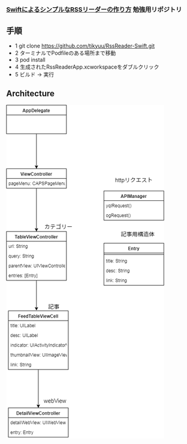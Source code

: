 
### [SwiftによるシンプルなRSSリーダーの作り方](http://webfood.info/swift-rss-reader/) 勉強用リポジトリ


## 手順

- 1 git clone https://github.com/tikyuu/RssReader-Swift.git
- 2 ターミナルでPodfileのある場所まで移動
- 3 pod install
- 4 生成されたRssReaderApp.xcworkspaceをダブルクリック
- 5 ビルド → 実行


## Architecture
![](./RssReader-Swift.png)
